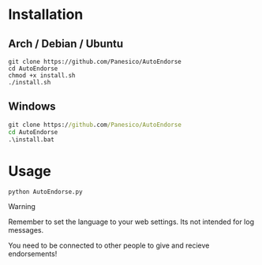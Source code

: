 # Installation

## Arch / Debian / Ubuntu
``` shell
git clone https://github.com/Panesico/AutoEndorse
cd AutoEndorse
chmod +x install.sh
./install.sh
```

## Windows
``` cmd
git clone https://github.com/Panesico/AutoEndorse
cd AutoEndorse
.\install.bat
```

# Usage

``` venv
python AutoEndorse.py
```

> [!WARNING]
> Remember to set the language to your web settings. Its not intended for log messages.
> 
> You need to be connected to other people to give and recieve endorsements!
